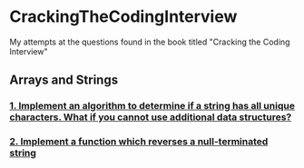 # CrackingTheCodingInterview

My attempts at the questions found in the book titled "Cracking the Coding Interview"

## Arrays and Strings

### [1. Implement an algorithm to determine if a string has all unique characters. What if you cannot use additional data structures?](./Arrays_Strings/as1.py)

### [2. Implement a function which reverses a null-terminated string](Arrays_Strings/as2.py)
